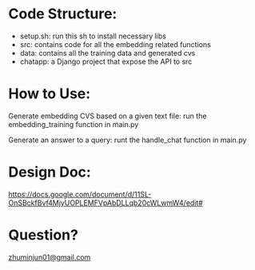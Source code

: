 # Code Structure:

- setup.sh: run this sh to install necessary libs
- src: contains code for all the embedding related functions
- data: contains all the training data and generated cvs
- chatapp: a Django project that expose the API to src

# How to Use:

Generate embedding CVS based on a given text file:
run the embedding_training function in main.py

Generate an answer to a query:
runt the handle_chat function in main.py

# Design Doc:
https://docs.google.com/document/d/11SL-OnSBckfBvf4MjyUOPLEMFVpAbDLLqb20cWLwmW4/edit#

# Question?
zhuminjun01@gmail.com
